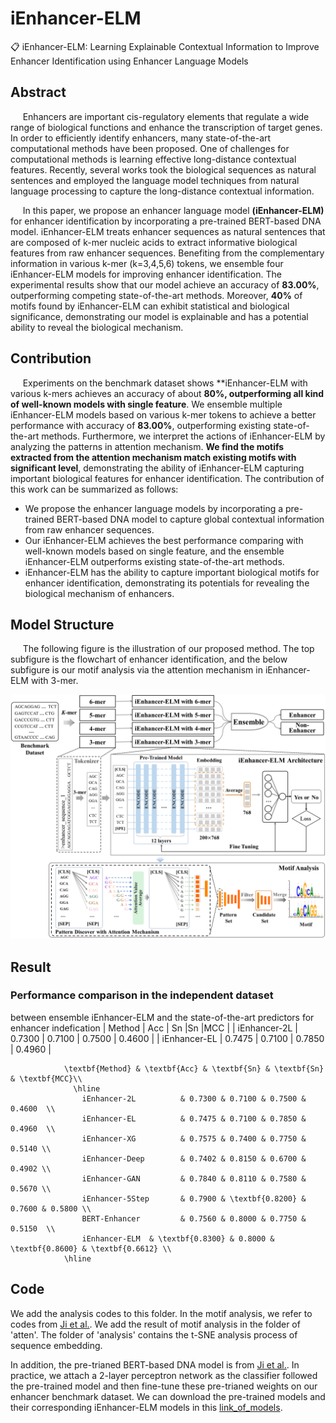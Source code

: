 # iEnhancer-ELM
📋 iEnhancer-ELM: Learning Explainable Contextual Information to Improve Enhancer Identification using Enhancer Language Models

## Abstract
&nbsp;&nbsp;&nbsp;&nbsp; Enhancers are important cis-regulatory elements that regulate a wide range of biological functions and enhance the transcription of target genes. In order to efficiently identify enhancers, many state-of-the-art computational methods have been proposed. One of challenges for computational methods is learning effective long-distance contextual features. Recently, several works took the biological sequences as natural sentences and employed the language model techniques from natural language processing to capture the long-distance contextual information.

&nbsp;&nbsp;&nbsp;&nbsp; In this paper, we propose an enhancer language model **(iEnhancer-ELM)** for enhancer identification by incorporating a pre-trained BERT-based DNA model. iEnhancer-ELM treats enhancer sequences as natural sentences that are composed of k-mer nucleic acids to extract informative biological features from raw enhancer sequences. Benefiting from the complementary information in various k-mer (k=3,4,5,6) tokens, we ensemble four iEnhancer-ELM models for improving enhancer identification. The experimental results show that our model achieve an accuracy of **83.00%**, outperforming competing state-of-the-art methods. Moreover, **40%** of motifs found by iEnhancer-ELM can exhibit statistical and biological significance, demonstrating our model is explainable and has a potential ability to reveal the biological mechanism. 

## Contribution
&nbsp;&nbsp;&nbsp;&nbsp; Experiments on the benchmark dataset shows **iEnhancer-ELM with various k-mers achieves an accuracy of about **80%, outperforming all kind of well-known models with single feature**. We ensemble multiple iEnhancer-ELM models based on various k-mer tokens to achieve a better performance with accuracy of **83.00%**, outperforming existing state-of-the-art methods. Furthermore, we interpret the actions of iEnhancer-ELM by analyzing the patterns in attention mechanism. **We find the motifs extracted from the attention mechanism match existing motifs with significant level**, demonstrating the ability of iEnhancer-ELM capturing important biological features for enhancer identification. The contribution of this work can be summarized as follows:<br>
* We propose the enhancer language models by incorporating a pre-trained BERT-based DNA model to capture global contextual information from raw enhancer sequences.<br>
* Our iEnhancer-ELM achieves the best performance comparing with well-known models based on single feature, and the ensemble iEnhancer-ELM outperforms existing state-of-the-art methods.<br>
* iEnhancer-ELM has the ability to capture important biological motifs for enhancer identification, demonstrating its potentials for revealing the biological mechanism of enhancers.

## Model Structure
&nbsp;&nbsp;&nbsp;&nbsp; The following figure is the illustration of our proposed method. The top subfigure is the flowchart of enhancer identification, and the below subfigure is our motif analysis via the attention mechanism in iEnhancer-ELM with 3-mer. 

<div align=center><img src="Figure/model_structure.png" width="700" /></div>

## Result
### Performance comparison in the independent dataset

between ensemble iEnhancer-ELM and the state-of-the-art predictors for enhancer indefication
| Method          | Acc    | Sn     |Sn     |MCC   |
| iEnhancer-2L    | 0.7300 | 0.7100 | 0.7500 | 0.4600 |
| iEnhancer-EL    | 0.7475 | 0.7100 | 0.7850 | 0.4960 |

                \textbf{Method} & \textbf{Acc} & \textbf{Sn} & \textbf{Sn} & \textbf{MCC}\\ 
                  \hline
                    iEnhancer-2L          & 0.7300 & 0.7100 & 0.7500 & 0.4600  \\
                    iEnhancer-EL          & 0.7475 & 0.7100 & 0.7850 & 0.4960  \\      
                    iEnhancer-XG          & 0.7575 & 0.7400 & 0.7750 & 0.5140 \\
                    iEnhancer-Deep        & 0.7402 & 0.8150 & 0.6700 & 0.4902 \\
                    iEnhancer-GAN         & 0.7840 & 0.8110 & 0.7580 & 0.5670 \\
                    iEnhancer-5Step       & 0.7900 & \textbf{0.8200} & 0.7600 & 0.5800 \\
                    BERT-Enhancer         & 0.7560 & 0.8000 & 0.7750 & 0.5150  \\
                    iEnhancer-ELM  & \textbf{0.8300} & 0.8000 & \textbf{0.8600} & \textbf{0.6612} \\
                \hline

## Code
We add the analysis codes to this folder. In the motif analysis, we refer to codes from [Ji et al.](https://academic.oup.com/bioinformatics/article-abstract/37/15/2112/6128680). We add the result of motif analysis in the folder of 'atten'. The folder of 'analysis' contains the t-SNE analysis process of sequence embedding.

In addition, the pre-trianed BERT-based DNA model is from [Ji et al.](https://academic.oup.com/bioinformatics/article-abstract/37/15/2112/6128680). In practice, we attach a 2-layer perceptron network as the classifier followed the pre-trained model and then fine-tune these pre-trianed weights on our enhancer benchmark dataset. We can download the pre-trained models and their corresponding iEnhancer-ELM models in this [link_of_models](https://drive.google.com/drive/folders/10Gr9RzB_tZGosA-aSwWHB3pB68AvNk5_?usp=sharing). 
